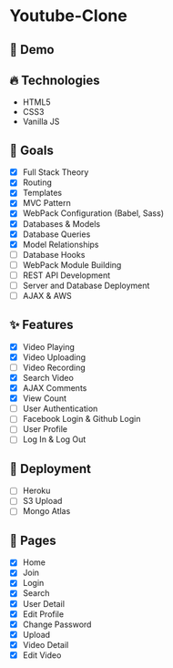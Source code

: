 # Youtube-Clone

## 🔗 Demo

## 🔥 Technologies
* HTML5
* CSS3
* Vanilla JS

## 🌈 Goals
- [x] Full Stack Theory
- [x] Routing
- [x] Templates
- [x] MVC Pattern
- [x] WebPack Configuration (Babel, Sass)
- [x] Databases & Models
- [x] Database Queries
- [x] Model Relationships
- [ ] Database Hooks
- [ ] WebPack Module Building
- [ ] REST API Development
- [ ] Server and Database Deployment
- [ ] AJAX & AWS

## ✨ Features
- [x] Video Playing
- [x] Video Uploading
- [ ] Video Recording
- [x] Search Video
- [x] AJAX Comments
- [x] View Count
- [ ] User Authentication
- [ ] Facebook Login & Github Login
- [ ] User Profile
- [ ] Log In & Log Out

## 🚀 Deployment
- [ ] Heroku
- [ ] S3 Upload
- [ ] Mongo Atlas

## 📑 Pages
- [x] Home
- [x] Join
- [x] Login
- [x] Search
- [x] User Detail
- [x] Edit Profile
- [x] Change Password
- [x] Upload
- [x] Video Detail
- [x] Edit Video
